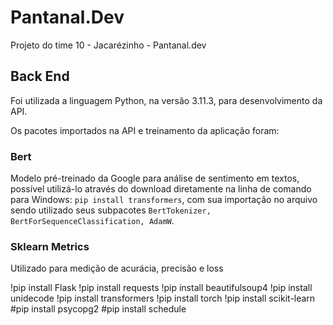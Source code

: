 # Pantanal.Dev
Projeto do time 10 - Jacarézinho - Pantanal.dev

## Back End
Foi utilizada a linguagem Python, na versão 3.11.3, para desenvolvimento da API.

Os pacotes importados na API e treinamento da aplicação foram:
### Bert
Modelo pré-treinado da Google para análise de sentimento em textos, possível utilizá-lo através do download diretamente na linha de comando para Windows: ``` pip install transformers ```, com sua importação no arquivo sendo utilizado seus subpacotes ``` BertTokenizer, BertForSequenceClassification, AdamW ```.

### Sklearn Metrics
Utilizado para medição de acurácia, precisão e loss

!pip install Flask
!pip install requests
!pip install beautifulsoup4
!pip install unidecode
!pip install transformers
!pip install torch
!pip install scikit-learn
#pip install psycopg2
#pip install schedule